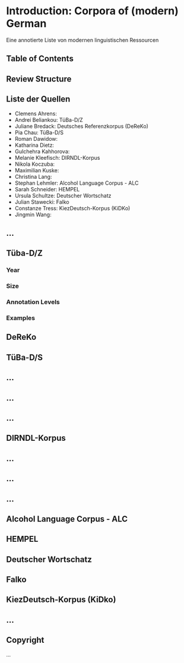 # Introduction: Corpora of (modern) German
Eine annotierte Liste von modernen linguistischen Ressourcen

## Table of Contents

## Review Structure

## Liste der Quellen
 - Clemens Ahrens:
 - Andrei Beliankou: TüBa-D/Z
 - Juliane Bredack: Deutsches Referenzkorpus (DeReKo)
 - Pia Chau: TüBa-D/S
 - Roman Dawidow:
 - Katharina Dietz:
 - Gulchehra Kahhorova:
 - Melanie Kleefisch: DIRNDL-Korpus
 - Nikola Koczuba:
 - Maximilian Kuske:
 - Christina Lang:
 - Stephan Lehmler: Alcohol Language Corpus - ALC
 - Sarah Schneider: HEMPEL
 - Ursula Schultze: Deutscher Wortschatz
 - Julian Stawecki: Falko
 - Constanze Tress: KiezDeutsch-Korpus (KiDKo)
 - Jingmin Wang:

## ...

## Tüba-D/Z

### Year
### Size
### Annotation Levels
### Examples

## DeReKo

## TüBa-D/S

## ...

## ...

## ...

## DIRNDL-Korpus

## ...

## ...

## ...

## Alcohol Language Corpus - ALC

## HEMPEL

## Deutscher Wortschatz

## Falko

## KiezDeutsch-Korpus (KiDko)

## ...

## Copyright
...

